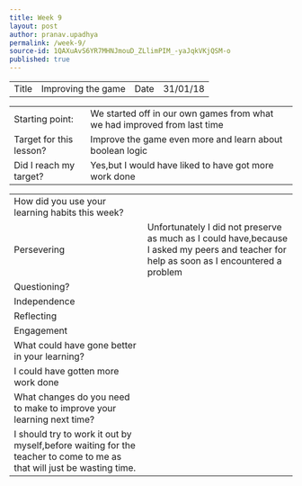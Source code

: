 ```yaml
---
title: Week 9
layout: post
author: pranav.upadhya
permalink: /week-9/
source-id: 1QAXuAvS6YR7MHNJmouD_ZLlimPIM_-yaJqkVKjQSM-o
published: true
---
```

<table>
  <tr>
    <td>Title</td>
    <td>Improving the game</td>
    <td>Date</td>
    <td>31/01/18</td>
  </tr>
</table>


<table>
  <tr>
    <td>Starting point:</td>
    <td>We started off in our own games from what we had improved from last time </td>
  </tr>
  <tr>
    <td>Target for this lesson?</td>
    <td>Improve the game even more and learn about boolean logic</td>
  </tr>
  <tr>
    <td>Did I reach my target? </td>
    <td>Yes,but I would have liked to have got more work done</td>
  </tr>
</table>


<table>
  <tr>
    <td>How did you use your learning habits this week?</td>
    <td></td>
  </tr>
  <tr>
    <td>Persevering</td>
    <td>Unfortunately I did not preserve as much as I could have,because I asked my peers and teacher for help as soon as I encountered a problem </td>
  </tr>
  <tr>
    <td>Questioning?</td>
    <td></td>
  </tr>
  <tr>
    <td>Independence</td>
    <td></td>
  </tr>
  <tr>
    <td>Reflecting</td>
    <td></td>
  </tr>
  <tr>
    <td>Engagement</td>
    <td></td>
  </tr>
  <tr>
    <td>What could have gone better in your learning?</td>
    <td></td>
  </tr>
  <tr>
    <td>I could have gotten more work done</td>
    <td></td>
  </tr>
  <tr>
    <td>What changes do you need to make to improve your learning next time?</td>
    <td></td>
  </tr>
  <tr>
    <td>I should try to work it out by myself,before waiting for the teacher to come to me as that will just be wasting time. </td>
    <td></td>
  </tr>
</table>


